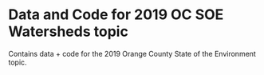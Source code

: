 # Data and Code for 2019 OC SOE Watersheds topic

Contains data + code for the 2019 Orange County State of the Environment topic.